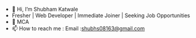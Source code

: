 - 👋 Hi, I’m Shubham Katwale
- Fresher | Web Developer | Immediate Joiner | Seeking Job Opportunities
- 👀 MCA 
- 📫 How to reach me : Email :shubhs08163@gmail.com

<!---
Shubhs1112/Shubhs1112 is a ✨ special ✨ repository because its `README.md` (this file) appears on your GitHub profile.
You can click the Preview link to take a look at your changes.
--->
